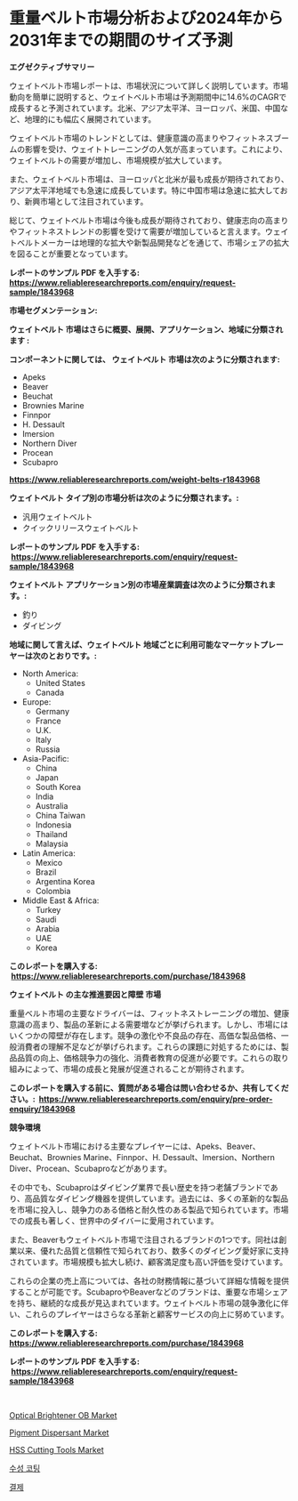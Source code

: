 <p><h1>重量ベルト市場分析および2024年から2031年までの期間のサイズ予測</h1></p><p><strong>エグゼクティブサマリー</strong></p>
<p><p>ウェイトベルト市場レポートは、市場状況について詳しく説明しています。市場動向を簡単に説明すると、ウェイトベルト市場は予測期間中に14.6%のCAGRで成長すると予測されています。北米、アジア太平洋、ヨーロッパ、米国、中国など、地理的にも幅広く展開されています。</p><p>ウェイトベルト市場のトレンドとしては、健康意識の高まりやフィットネスブームの影響を受け、ウェイトトレーニングの人気が高まっています。これにより、ウェイトベルトの需要が増加し、市場規模が拡大しています。</p><p>また、ウェイトベルト市場は、ヨーロッパと北米が最も成長が期待されており、アジア太平洋地域でも急速に成長しています。特に中国市場は急速に拡大しており、新興市場として注目されています。</p><p>総じて、ウェイトベルト市場は今後も成長が期待されており、健康志向の高まりやフィットネストレンドの影響を受けて需要が増加していると言えます。ウェイトベルトメーカーは地理的な拡大や新製品開発などを通じて、市場シェアの拡大を図ることが重要となっています。</p></p>
<p><strong>レポートのサンプル PDF を入手する: <a href="https://www.reliableresearchreports.com/enquiry/request-sample/1843968">https://www.reliableresearchreports.com/enquiry/request-sample/1843968</a></strong></p>
<p><strong>市場セグメンテーション:</strong></p>
<p><strong> ウェイトベルト 市場はさらに概要、展開、アプリケーション、地域に分類されます :</strong></p>
<p><strong>コンポーネントに関しては、 ウェイトベルト 市場は次のように分類されます: &nbsp;</strong></p>
<p><ul><li>Apeks</li><li>Beaver</li><li>Beuchat</li><li>Brownies Marine</li><li>Finnpor</li><li>H. Dessault</li><li>Imersion</li><li>Northern Diver</li><li>Procean</li><li>Scubapro</li></ul></p>
<p><strong><a href="https://www.reliableresearchreports.com/weight-belts-r1843968">https://www.reliableresearchreports.com/weight-belts-r1843968</a></strong></p>
<p><strong> ウェイトベルト タイプ別の市場分析は次のように分類されます。:</strong></p>
<p><ul><li>汎用ウェイトベルト</li><li>クイックリリースウェイトベルト</li></ul></p>
<p><strong>レポートのサンプル PDF を入手する: &nbsp;<a href="https://www.reliableresearchreports.com/enquiry/request-sample/1843968">https://www.reliableresearchreports.com/enquiry/request-sample/1843968</a></strong></p>
<p><strong> ウェイトベルト アプリケーション別の市場産業調査は次のように分類されます。:</strong></p>
<p><ul><li>釣り</li><li>ダイビング</li></ul></p>
<p><strong>地域に関して言えば、ウェイトベルト 地域ごとに利用可能なマーケットプレーヤーは次のとおりです。:</strong></p>
<p><ul>
    <li>
        North America:
        <ul>
            <li>United States</li>
            <li>Canada</li>
        </ul>
    </li>
    <li>
        Europe:
        <ul>
            <li>Germany</li>
            <li>France</li>
            <li>U.K.</li>
            <li>Italy</li>
            <li>Russia</li>
        </ul>
    </li>
    <li>
        Asia-Pacific:
        <ul>
            <li>China</li>
            <li>Japan</li>
            <li>South Korea</li>
            <li>India</li>
            <li>Australia</li>
            <li>China Taiwan</li>
            <li>Indonesia</li>
            <li>Thailand</li>
            <li>Malaysia</li>
        </ul>
    </li>
    <li>
        Latin America:
        <ul>
            <li>Mexico</li>
            <li>Brazil</li>
            <li>Argentina Korea</li>
            <li>Colombia</li>
        </ul>
    </li>
    <li>
        Middle East & Africa:
        <ul>
            <li>Turkey</li>
            <li>Saudi</li>
            <li>Arabia</li>
            <li>UAE</li>
            <li>Korea</li>
        </ul>
    </li>
    </ul></p>
<p><strong>このレポートを購入する: &nbsp;<a href="https://www.reliableresearchreports.com/purchase/1843968">https://www.reliableresearchreports.com/purchase/1843968</a></strong></p>
<p><strong>ウェイトベルト の主な推進要因と障壁 市場</strong></p>
<p><p>重量ベルト市場の主要なドライバーは、フィットネストレーニングの増加、健康意識の高まり、製品の革新による需要増などが挙げられます。しかし、市場にはいくつかの障壁が存在します。競争の激化や不良品の存在、高価な製品価格、一般消費者の理解不足などが挙げられます。これらの課題に対処するためには、製品品質の向上、価格競争力の強化、消費者教育の促進が必要です。これらの取り組みによって、市場の成長と発展が促進されることが期待されます。</p></p>
<p><strong>このレポートを購入する前に、質問がある場合は問い合わせるか、共有してください。:&nbsp; <a href="https://www.reliableresearchreports.com/enquiry/pre-order-enquiry/1843968">https://www.reliableresearchreports.com/enquiry/pre-order-enquiry/1843968</a></strong></p>
<p><strong>競争環境</strong></p>
<p><p>ウェイトベルト市場における主要なプレイヤーには、Apeks、Beaver、Beuchat、Brownies Marine、Finnpor、H. Dessault、Imersion、Northern Diver、Procean、Scubaproなどがあります。</p><p>その中でも、Scubaproはダイビング業界で長い歴史を持つ老舗ブランドであり、高品質なダイビング機器を提供しています。過去には、多くの革新的な製品を市場に投入し、競争力のある価格と耐久性のある製品で知られています。市場での成長も著しく、世界中のダイバーに愛用されています。</p><p>また、Beaverもウェイトベルト市場で注目されるブランドの1つです。同社は創業以来、優れた品質と信頼性で知られており、数多くのダイビング愛好家に支持されています。市場規模も拡大し続け、顧客満足度も高い評価を受けています。</p><p>これらの企業の売上高については、各社の財務情報に基づいて詳細な情報を提供することが可能です。ScubaproやBeaverなどのブランドは、重要な市場シェアを持ち、継続的な成長が見込まれています。ウェイトベルト市場の競争激化に伴い、これらのプレイヤーはさらなる革新と顧客サービスの向上に努めています。</p></p>
<p><strong>このレポートを購入する: &nbsp; <a href="https://www.reliableresearchreports.com/purchase/1843968">https://www.reliableresearchreports.com/purchase/1843968</a></strong></p>
<p><strong>レポートのサンプル PDF を入手する: &nbsp;<a href="https://www.reliableresearchreports.com/enquiry/request-sample/1843968">https://www.reliableresearchreports.com/enquiry/request-sample/1843968</a></strong><strong></strong></p>
<p>&nbsp;</p>
<p><p><a href="https://zircon-bluebell-299.notion.site/Optical-Brightener-OB-Market-Size-Reflecting-a-Forecast-Till-2031-Market-By-Type-By-Application-an-ca143b06ed2e4120b0b3370ffa267241">Optical Brightener OB Market</a></p><p><a href="https://issuu.com/reportprime-2/docs/pigment-dispersant-market-size-2030.pptx">Pigment Dispersant Market</a></p><p><a href="https://github.com/lylyparadise/Market-Research-Report-List-2/blob/main/hss-cutting-tools-market.md">HSS Cutting Tools Market</a></p><p><a href="https://github.com/vsap75a286l/Market-Research-Report-List-1/blob/main/215144920784.md">수성 코팅</a></p><p><a href="https://medium.com/@kellylyncyh543964/%EC%A7%80%EB%B6%88-%EC%8B%9C%EC%9E%A5-%EC%9C%A0%ED%98%95-%EC%9D%91%EC%9A%A9-%ED%94%84%EB%A1%9C%EA%B7%B8%EB%9E%A8-%EB%B0%8F-%EC%A7%80%EB%A6%AC%EC%97%90-%EB%8C%80%ED%95%9C-%ED%8F%AC%EA%B4%84%EC%A0%81-%ED%8F%89%EA%B0%80-02df593f1783">결제</a></p></p>